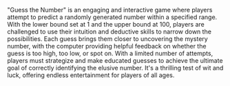 "Guess the Number" is an engaging and interactive game where players attempt to predict a randomly generated number within a specified range. With the lower bound set at 1 and the upper bound at 100, players are challenged to use their intuition and deductive skills to narrow down the possibilities. Each guess brings them closer to uncovering the mystery number, with the computer providing helpful feedback on whether the guess is too high, too low, or spot on. With a limited number of attempts, players must strategize and make educated guesses to achieve the ultimate goal of correctly identifying the elusive number. It's a thrilling test of wit and luck, offering endless entertainment for players of all ages.
